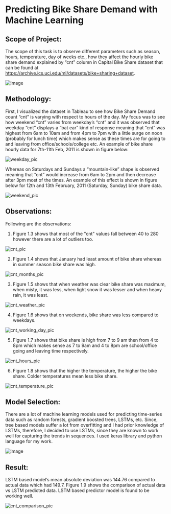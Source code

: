 # Predicting Bike Share Demand with Machine Learning

## Scope of Project:
The scope of this task is to observe different parameters such as season, hours, temperature, day of weeks etc., how they affect the hourly bike share demand explained by “cnt” column in Capital Bike Share dataset that can be found at https://archive.ics.uci.edu/ml/datasets/bike+sharing+dataset.

![image](https://user-images.githubusercontent.com/41015749/72564567-0b9b8e00-387e-11ea-9095-598cc8dc11fc.png)

## Methodology:
First, I visualized the dataset in Tableau to see how Bike Share Demand count “cnt” is varying with respect to hours of the day. My focus was to see how weekend “cnt” varies from weekday’s “cnt” and it was observed that weekday “cnt” displays a “bat ear” kind of response meaning that “cnt” was highest from 6am to 10am and from 4pm to 7pm with a little surge on noon (probably for lunch time) which makes sense as these times are for going to and leaving from office/schools/college etc. An example of bike share hourly data for 7th-11th Feb, 2011 is shown in figure below:

![weekday_pic](https://user-images.githubusercontent.com/41015749/72563506-d42be200-387b-11ea-9f7a-ba532f5e478d.jpg)

Whereas on Saturdays and Sundays a “mountain-like” shape is observed meaning that “cnt” would increase from 6am to 2pm and then decrease after 3pm most of the times. An example of this effect is shown in figure below for 12th and 13th February, 2011 (Saturday, Sunday) bike share data.

![weekend_pic](https://user-images.githubusercontent.com/41015749/72563562-eb6acf80-387b-11ea-9d96-fdbc48a887cf.jpg)

## Observations:

Following are the observations:

1) Figure 1.3 shows that most of the "cnt" values fall between 40 to 280 however there are a lot of outliers too.

![cnt_pic](https://user-images.githubusercontent.com/41015749/72564323-78faef00-387d-11ea-8ca4-48449985477c.jpg)

2) Figure 1.4 shows that January had least amount of bike share whereas in summer season bike share was high.

![cnt_months_pic](https://user-images.githubusercontent.com/41015749/72564290-6d0f2d00-387d-11ea-8d83-53fc4ccf40a7.jpg)

3) Figure 1.5 shows that when weather was clear bike share was maximum, when misty, it was less, when light snow it was lesser and when heavy rain, it was least.

![cnt_weather_pic](https://user-images.githubusercontent.com/41015749/72564059-f5d99900-387c-11ea-9b61-bc7423dee720.jpg)

4) Figure 1.6 shows that on weekends, bike share was less compared to weekdays.

![cnt_working_day_pic](https://user-images.githubusercontent.com/41015749/72564089-02f68800-387d-11ea-9dfb-88fdf0840883.jpg)

5) Figure 1.7 shows that bike share is high from 7 to 9 am then from 4 to 8pm which makes sense as 7 to 9am and 4 to 8pm are school/office going and leaving time respectively.

![cnt_hours_pic](https://user-images.githubusercontent.com/41015749/72564149-26213780-387d-11ea-8c4d-ec3746d2d817.jpg)

6) Figure 1.8 shows that the higher the temperature, the higher the bike share. Colder temperatures mean less bike share.

![cnt_temperature_pic](https://user-images.githubusercontent.com/41015749/72564171-333e2680-387d-11ea-9f2e-82b3212fb1c6.jpg)

## Model Selection:

There are a lot of machine learning models used for predicting time-series data such as random forests, gradient boosted trees, LSTMs,  etc. Since, tree based models suffer a lot from overfitting and I had prior knowledge of LSTMs, therefore, I decided to use LSTMs, since they are known to work well for capturing the trends in sequences. I used keras library and python language for my work.

![image](https://user-images.githubusercontent.com/41015749/72564443-bc555d80-387d-11ea-9fb5-cf1d46019acb.png)

## Result:

LSTM based model’s mean absolute deviation was 144.76 compared to actual data which had 149.7. Figure 1.9 shows the comparison of actual data vs LSTM predicted data. LSTM based predictor model is found to be working well.

![cnt_comparison_pic](https://user-images.githubusercontent.com/41015749/72564490-d4c57800-387d-11ea-8f64-95339a7bfcfe.jpg)

